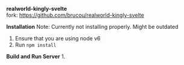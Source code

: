 **realworld-kingly-svelte**\
fork: https://github.com/brucou/realworld-kingly-svelte

**Installation**
Note: Currently not installing properly. Might be outdated
1. Ensure that you are using node v6
2. Run `npm install`

**Build and Run Server**
1. 